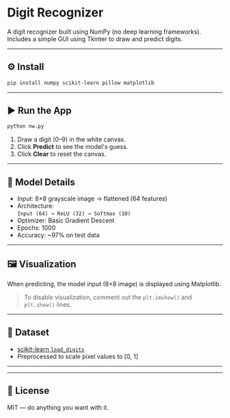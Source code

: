 # Digit Recognizer

A digit recognizer built using NumPy (no deep learning frameworks). Includes a simple GUI using Tkinter to draw and predict digits.

---

## ⚙️ Install

```bash
pip install numpy scikit-learn pillow matplotlib
```

---

## ▶️ Run the App

```bash
python nw.py
```

1. Draw a digit (0–9) in the white canvas.
2. Click **Predict** to see the model's guess.
3. Click **Clear** to reset the canvas.

---

## 🧠 Model Details

- Input: 8×8 grayscale image → flattened (64 features)
- Architecture:  
  `Input (64) → ReLU (32) → Softmax (10)`
- Optimizer: Basic Gradient Descent  
- Epochs: 1000  
- Accuracy: ~97% on test data

---

## 🖼️ Visualization

When predicting, the model input (8×8 image) is displayed using Matplotlib.

> To disable visualization, comment out the `plt.imshow()` and `plt.show()` lines.

---

## 📁 Dataset

- [scikit-learn `load_digits`](https://scikit-learn.org/stable/modules/generated/sklearn.datasets.load_digits.html)
- Preprocessed to scale pixel values to [0, 1]

---

---

## 📄 License

MIT — do anything you want with it.  
